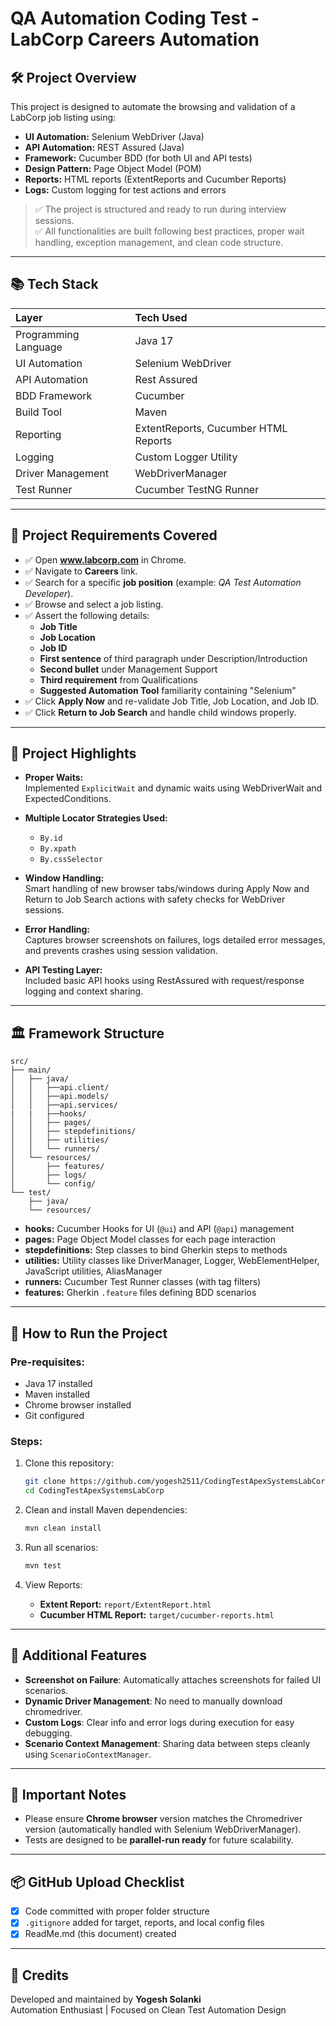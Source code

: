 # QA Automation Coding Test - LabCorp Careers Automation

## 🛠 Project Overview
This project is designed to automate the browsing and validation of a LabCorp job listing using:
- **UI Automation:** Selenium WebDriver (Java)
- **API Automation:** REST Assured (Java)
- **Framework:** Cucumber BDD (for both UI and API tests)
- **Design Pattern:** Page Object Model (POM)
- **Reports:** HTML reports (ExtentReports and Cucumber Reports)
- **Logs:** Custom logging for test actions and errors

> ✅ The project is structured and ready to run during interview sessions.  
> ✅ All functionalities are built following best practices, proper wait handling, exception management, and clean code structure.

---

## 📚 Tech Stack
| Layer | Tech Used |
|:------|:----------|
| Programming Language | Java 17 |
| UI Automation | Selenium WebDriver |
| API Automation | Rest Assured |
| BDD Framework | Cucumber |
| Build Tool | Maven |
| Reporting | ExtentReports, Cucumber HTML Reports |
| Logging | Custom Logger Utility |
| Driver Management | WebDriverManager |
| Test Runner | Cucumber TestNG Runner |

---

## 🎯 Project Requirements Covered

- ✅ Open **www.labcorp.com** in Chrome.
- ✅ Navigate to **Careers** link.
- ✅ Search for a specific **job position** (example: *QA Test Automation Developer*).
- ✅ Browse and select a job listing.
- ✅ Assert the following details:
  - **Job Title**
  - **Job Location**
  - **Job ID**
  - **First sentence** of third paragraph under Description/Introduction
  - **Second bullet** under Management Support
  - **Third requirement** from Qualifications
  - **Suggested Automation Tool** familiarity containing "Selenium"
- ✅ Click **Apply Now** and re-validate Job Title, Job Location, and Job ID.
- ✅ Click **Return to Job Search** and handle child windows properly.

---

## 🧹 Project Highlights

- **Proper Waits:**  
  Implemented `ExplicitWait` and dynamic waits using WebDriverWait and ExpectedConditions.

- **Multiple Locator Strategies Used:**  
  - `By.id`
  - `By.xpath`
  - `By.cssSelector`

- **Window Handling:**  
  Smart handling of new browser tabs/windows during Apply Now and Return to Job Search actions with safety checks for WebDriver sessions.

- **Error Handling:**  
  Captures browser screenshots on failures, logs detailed error messages, and prevents crashes using session validation.

- **API Testing Layer:**  
  Included basic API hooks using RestAssured with request/response logging and context sharing.

---

## 🏛 Framework Structure

```
src/
├── main/
│   ├── java/
│   │   ├──api.client/
│   │   ├──api.models/
│   │   ├──api.services/
|   |   ├──hooks/
│   │   ├── pages/
│   │   ├── stepdefinitions/
│   │   ├── utilities/
│   │   └── runners/
│   └── resources/
│       ├── features/
│       ├── logs/
│       └── config/
└── test/
    ├── java/
    └── resources/
```

- **hooks:** Cucumber Hooks for UI (`@ui`) and API (`@api`) management
- **pages:** Page Object Model classes for each page interaction
- **stepdefinitions:** Step classes to bind Gherkin steps to methods
- **utilities:** Utility classes like DriverManager, Logger, WebElementHelper, JavaScript utilities, AliasManager
- **runners:** Cucumber Test Runner classes (with tag filters)
- **features:** Gherkin `.feature` files defining BDD scenarios

---

## 🚀 How to Run the Project

### Pre-requisites:
- Java 17 installed
- Maven installed
- Chrome browser installed
- Git configured

### Steps:
1. Clone this repository:
   ```bash
   git clone https://github.com/yogesh2511/CodingTestApexSystemsLabCorp.git
   cd CodingTestApexSystemsLabCorp
   ```

2. Clean and install Maven dependencies:
   ```bash
   mvn clean install
   ```

3. Run all scenarios:
   ```bash
   mvn test
   ```

4. View Reports:
   - **Extent Report:** `report/ExtentReport.html`
   - **Cucumber HTML Report:** `target/cucumber-reports.html`
   
---

## 📸 Additional Features
- **Screenshot on Failure**: Automatically attaches screenshots for failed UI scenarios.
- **Dynamic Driver Management**: No need to manually download chromedriver.
- **Custom Logs**: Clear info and error logs during execution for easy debugging.
- **Scenario Context Management**: Sharing data between steps cleanly using `ScenarioContextManager`.

---

## 🧠 Important Notes
- Please ensure **Chrome browser** version matches the Chromedriver version (automatically handled with Selenium WebDriverManager).
- Tests are designed to be **parallel-run ready** for future scalability.

---

## 📦 GitHub Upload Checklist

- [x] Code committed with proper folder structure
- [x] `.gitignore` added for target, reports, and local config files
- [x] ReadMe.md (this document) created
---

## 🤝 Credits
Developed and maintained by **Yogesh Solanki**  
Automation Enthusiast | Focused on Clean Test Automation Design
